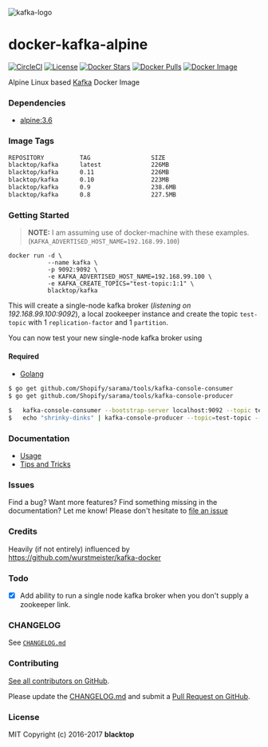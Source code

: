 ![kafka-logo](https://raw.githubusercontent.com/blacktop/docker-kafka-alpine/master/kafka-logo.png)

docker-kafka-alpine
===================

[![CircleCI](https://circleci.com/gh/blacktop/docker-kafka-alpine.png?style=shield)](https://circleci.com/gh/blacktop/docker-kafka-alpine) [![License](http://img.shields.io/:license-mit-blue.svg)](http://doge.mit-license.org) [![Docker Stars](https://img.shields.io/docker/stars/blacktop/kafka.svg)](https://hub.docker.com/r/blacktop/kafka/) [![Docker Pulls](https://img.shields.io/docker/pulls/blacktop/kafka.svg)](https://hub.docker.com/r/blacktop/kafka/) [![Docker Image](https://img.shields.io/badge/docker%20image-226MB-blue.svg)](https://hub.docker.com/r/blacktop/kafka/)

Alpine Linux based [Kafka](http://kafka.apache.org/downloads.html) Docker Image

### Dependencies

-	[alpine:3.6](https://hub.docker.com/_/alpine/)

### Image Tags

```bash
REPOSITORY          TAG                 SIZE
blacktop/kafka      latest              226MB
blacktop/kafka      0.11                226MB
blacktop/kafka      0.10                223MB
blacktop/kafka      0.9                 238.6MB
blacktop/kafka      0.8                 227.5MB
```

### Getting Started

> **NOTE:** I am assuming use of docker-machine with these examples. (`KAFKA_ADVERTISED_HOST_NAME=192.168.99.100`\)

```
docker run -d \
           --name kafka \
           -p 9092:9092 \
           -e KAFKA_ADVERTISED_HOST_NAME=192.168.99.100 \
           -e KAFKA_CREATE_TOPICS="test-topic:1:1" \
           blacktop/kafka
```

This will create a single-node kafka broker (*listening on 192.168.99.100:9092*), a local zookeeper instance and create the topic `test-topic` with 1 `replication-factor` and 1 `partition`.

You can now test your new single-node kafka broker using

#### Required

 - [Golang](https://golang.org/doc/install)

```bash
$ go get github.com/Shopify/sarama/tools/kafka-console-consumer
$ go get github.com/Shopify/sarama/tools/kafka-console-producer
```

```bash
$	kafka-console-consumer --bootstrap-server localhost:9092 --topic test-topic &
$	echo "shrinky-dinks" | kafka-console-producer --topic=test-topic --broker-list=localhost:9092
```

### Documentation

-	[Usage](https://github.com/blacktop/blacktop/docker-kafka-alpine/blob/master/docs/usage.md)
-	[Tips and Tricks](https://github.com/blacktop/blacktop/docker-kafka-alpine/blob/master/docs/tips.md)

### Issues

Find a bug? Want more features? Find something missing in the documentation? Let me know! Please don't hesitate to [file an issue](https://github.com/blacktop/docker-kafka-alpine/issues/new)

### Credits

Heavily (if not entirely) influenced by https://github.com/wurstmeister/kafka-docker

### Todo

-	[x] Add ability to run a single node kafka broker when you don't supply a zookeeper link.

### CHANGELOG

See [`CHANGELOG.md`](https://github.com/blacktop/docker-kafka-alpine/blob/master/CHANGELOG.md)

### Contributing

[See all contributors on GitHub](https://github.com/blacktop/docker-kafka-alpine/graphs/contributors).

Please update the [CHANGELOG.md](https://github.com/blacktop/docker-kafka-alpine/blob/master/CHANGELOG.md) and submit a [Pull Request on GitHub](https://help.github.com/articles/using-pull-requests/).

### License

MIT Copyright (c) 2016-2017 **blacktop**
